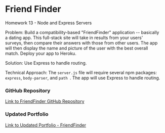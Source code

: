# Friend Finder

Homework 13 - Node and Express Servers

Problem: Build a compatibility-based "FriendFinder" application -- basically a dating app. This full-stack site will take in results from your users' surveys, then compare their answers with those from other users. The app will then display the name and picture of the user with the best overall match. Deploy your app to Heroku.

Solution: Use Express to handle routing.

Technical Approach: The `server.js` file will require several npm packages: `express`, `body-parser`, and `path `.  The app will use Express to handle routing.

### GitHub Repository

[Link to FriendFinder GitHub Repository](https://github.com/jRol/FriendFinder)

### Updated Portfolio

[Link to Updated Portfolio - FriendFinder](https://jrol.github.io/Updated-Portfolio-FriendFinder/)
